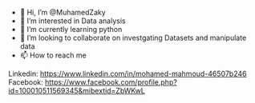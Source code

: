 - 👋 Hi, I’m @MuhamedZaky
- 👀 I’m interested in Data analysis
- 🌱 I’m currently learning python
- 💞️ I’m looking to collaborate on investgating Datasets and manipulate data
- 📫 How to reach me 

Linkedin: https://www.linkedin.com/in/mohamed-mahmoud-46507b246
Facebook: https://www.facebook.com/profile.php?id=100010511569345&mibextid=ZbWKwL
<!---
MuhamedZaky/MuhamedZaky is a ✨ special ✨ repository because its `README.md` (this file) appears on your GitHub profile.
You can click the Preview link to take a look at your changes.
--->
